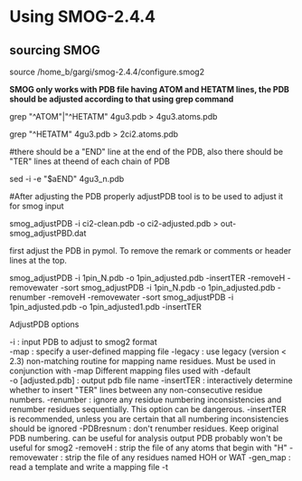 # Using SMOG-2.4.4
## sourcing SMOG

source /home_b/gargi/smog-2.4.4/configure.smog2

**SMOG only works with PDB file having ATOM and HETATM lines, the PDB should be adjusted according to that using grep command**

grep "^ATOM"|"^HETATM" 4gu3.pdb > 4gu3.atoms.pdb

grep "^HETATM" 4gu3.pdb > 2ci2.atoms.pdb

#there should be a "END" line at the end of the PDB, also there should be "TER" lines at theend of each chain of PDB

sed -i -e "\$aEND" 4gu3_n.pdb

#After adjusting the PDB properly adjustPDB tool is to be used to adjust it for smog input

smog_adjustPDB -i ci2-clean.pdb -o ci2-adjusted.pdb > out-smog_adjustPBD.dat

first adjust the PDB in pymol. To remove the remark or comments or header lines at the top.

smog_adjustPDB -i 1pin_N.pdb -o 1pin_adjusted.pdb -insertTER -removeH -removewater -sort
smog_adjustPDB -i 1pin_N.pdb -o 1pin_adjusted.pdb -renumber -removeH -removewater -sort
smog_adjustPDB -i 1pin_adjusted.pdb -o 1pin_adjusted1.pdb -insertTER

AdjustPDB options

-i <filename>                : input PDB to adjust to smog2 format           
-map <filename>              : specify a user-defined mapping file
-legacy                      : use legacy (version < 2.3) non-matching routine
                               for mapping name residues. Must be used in conjunction with -map 
                               Different mapping files used with -default     
-o [adjusted.pdb]            : output pdb file name
-insertTER                   : interactively determine whether to insert "TER" lines 
                               between any non-consecutive residue numbers.
-renumber                    : ignore any residue numbering inconsistencies 
                               and renumber residues sequentially. This option
                               can be dangerous. -insertTER is recommended, unless
                               you are certain that all numbering inconsistencies 
                               should be ignored 
-PDBresnum                   : don't renumber residues. Keep original PDB numbering.
                               can be useful for analysis
                              output PDB probably won't be useful for smog2
 -removeH                    : strip the file of any atoms that begin with "H"
 -removewater                : strip the file of any residues named HOH or WAT
 -gen_map <map name>         : read a template and write a mapping file
 -t <template dir>           : template directory (only for use with -gen_map)
 -large                      : use base-N (N>10) for indexing atom and residues
                               Necessary if a single chain has more than 
                               9999 residues or 99999 atoms.
 -sort                       : reorder atoms in each residue by name 
 -subALA                     : if a residue only has C, CA, N, O, and CB atoms, 
                               then rename it ALA
 -warn [0]                   : convert first N errors to warnings (-1: convert 
                               all errors) 
 -help                       : show options


#Generate default C-alpha model

smog2 -i input.pdb -CA

#Running simulation using GROMACS-4.5.4

#sourceing gromacs-4.5.4

source /software/smog454/bin/GMXRC.bash

#generate a mdrun.mdp file keeping the following text in it. You might need to change the parameters if needed


integrator = sd ;Run control: Use Langevin Dynamics protocols.
dt = 0.0005 ;time step in reduced units.
nsteps = 100000 ;number of integration steps
nstxout = 100000 ;frequency to write coordinates to output trajectory .trr file.
nstvout = 100000 ;frequency to write velocities to output trajectory .trr file
nstlog = 1000 ;frequency to write energies to log file
nstenergy = 1000 ;frequency to write energies to energy file
nstxtcout = 1000 ;frequency to write coordinates to .xtc trajectory
xtc_grps = system ;group(s) to write to .xtc trajectory (assuming no ndx file is supplied to grompp).
energygrps = system ;group(s) to write to energy file
nstlist = 20 ;Frequency to update the neighbor list
ns_type = grid ; use grid-based neighbor searching
rlist = 3.0 ;cut-off distance for the short-range neighbor list
rcoulomb = 3.0 ; cut-off distance for coulomb interactions
rvdw = 3.0 ; cut-off distance for Vdw interactions
coulombtype = User
vdwtype = User
pbc = no ; Periodic boundary conditions in all the directions
table-extension = 10 ; (nm) Should equals half of the box's longest diagonal.
tc-grps = system ;Temperature coupling
tau_t = 1.0 ; Temperature coupling time constant. Smaller values = stronger coupling.
ref_t = 80.0 ; ~1 reduced temperature unit (see Gromacs manual or SMOG 2 manual for details)
Pcoupl = no ;Pressure coupling
gen_vel = yes ;Velocity generation
gen_temp = 80.0
gen_seed = -1
ld_seed = -1
comm_mode = angular ; center of mass velocity removal.

#When using user-defined potentials (i.e.  not 6-12, or direct Coulomb interactions), then it  is necessary  to  provide  a  table  file  that  contains  tabulated  potentials  and  forces using the smog_tablegen tool

-N		 <integer>		 exponent  of  attractive  non-bonded interaction 	         6
-M 		 <integer>	 	 exponent  of  repulsive  non-bondedinteraction             12
-ic 	 <float>	   	 total  monovalent  ion  concentration(Molar) 
                     for DH interaction                                          0
-temp	 <float>		   simulation temperature corresponding to room
                     temperature (Gromacs units)                                300
-units <float>		   units  to  be  used  in  the  simulation (kCal or kJ)     kCal
-sd		 <float>       distance   (nm)   to   start   switching function
                     for electrostatics                                         1.0
-sc    <float>       distance  (nm)  at  which  switching function 
                     enforces  elec.   Interactions go to zero                  1.5
-tl		 <float>		   length (nm) of table                                         5
-table <string>      output table file name                                   table.xvg
-help                show options                                                N/A

#generate the table using the following command

smog_tablegen -N 10 -M 12 -tl 20.0 -table table.xvg

#Generate the .tpr file using the command

grompp -f mdrun.mdp -c smog.gro -p smog.top -o run.tpr

#Performing MD simulation

mdrun -s run.tpr -noddcheck -table table.xvg -tablep table.xvg
  
# A different approach of running simulation

gmx editconf -f pts150.gro -o newbox.gro -c -d 1.0 -bt cubic
  
gmx grompp -f minim.mdp -c newbox.gro -p pts150.top -o minim.tpr -maxwarn 1
  
gmx mdrun -s minim.tpr -noddcheck -v -deffnm minim
  
gmx grompp -f md.mdp -c minim.gro -p pts150.top -o md.tpr -maxwarn 1
  
gmx mdrun -s md.tpr -deffnm mdrun_pts150 -table table.xvg -tablep table.xvg -pin on -gpu_id 01 -ntmpi 2 -ntomp 8 -nb gpu -bonded gpu

#after running a simulation

trjconv -s run.tpr -f traj.xtc -o mdnoPBC.xtc -pbc mol -center

#creating a PDB file to view from simulation

trjconv -s run.tpr -f mdnoPBC.xtc -dt 5 -o traj.pdb
